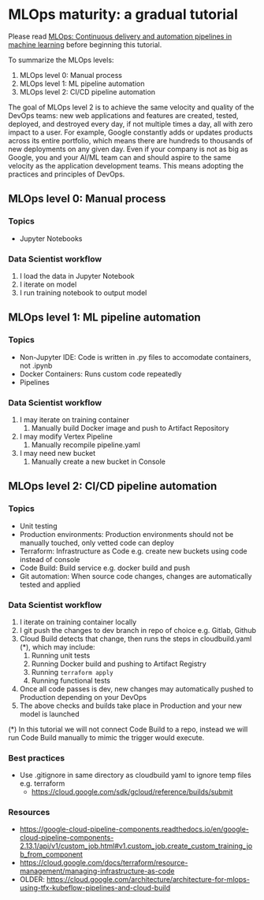 # MLOps maturity: a gradual tutorial
Please read [MLOps: Continuous delivery and automation pipelines in machine learning](https://cloud.google.com/architecture/mlops-continuous-delivery-and-automation-pipelines-in-machine-learning) before beginning this tutorial.

To summarize the MLOps levels:
1. MLOps level 0: Manual process
2. MLOps level 1: ML pipeline automation
3. MLOps level 2: CI/CD pipeline automation

The goal of MLOps level 2 is to achieve the same velocity and quality of the DevOps teams: new web applications and features are created, tested, deployed, and destroyed every day, if not multiple times a day, all with zero impact to a user. For example, Google constantly adds or updates products across its entire portfolio, which means there are hundreds to thousands of new deployments on any given day. Even if your company is not as big as Google, you and your AI/ML team can and should aspire to the same velocity as the application development teams. This means adopting the practices and principles of DevOps.


## MLOps level 0: Manual process
### Topics
- Jupyter Notebooks

### Data Scientist workflow
1. I load the data in Jupyter Notebook
1. I iterate on model
1. I run training notebook to output model


## MLOps level 1: ML pipeline automation
### Topics
- Non-Jupyter IDE: Code is written in .py files to accomodate containers, not .ipynb
- Docker Containers: Runs custom code repeatedly
- Pipelines

### Data Scientist workflow
1. I may iterate on training container
    1. Manually build Docker image and push to Artifact Repository
1. I may modify Vertex Pipeline
    1. Manually recompile pipeline.yaml
1. I may need new bucket
    1. Manually create a new bucket in Console


## MLOps level 2: CI/CD pipeline automation
### Topics
- Unit testing
- Production environments: Production environments should not be manually touched, only vetted code can deploy
- Terraform: Infrastructure as Code e.g. create new buckets using code instead of console
- Code Build: Build service e.g. docker build and push
- Git automation: When source code changes, changes are automatically tested and applied

### Data Scientist workflow
1. I iterate on training container locally
1. I git push the changes to dev branch in repo of choice e.g. Gitlab, Github
1. Cloud Build detects that change, then runs the steps in cloudbuild.yaml (*), which may include:
    1. Running unit tests
    1. Running Docker build and pushing to Artifact Registry
    1. Running `terraform apply`
    1. Running functional tests
1. Once all code passes is dev, new changes may automatically pushed to Production depending on your DevOps
1. The above checks and builds take place in Production and your new model is launched

(*) In this tutorial we will not connect Code Build to a repo, instead we will run Code Build manually to mimic the trigger would execute.

### Best practices
* Use .gitignore in same directory as cloudbuild yaml to ignore temp files e.g. terraform
    * https://cloud.google.com/sdk/gcloud/reference/builds/submit

### Resources
* https://google-cloud-pipeline-components.readthedocs.io/en/google-cloud-pipeline-components-2.13.1/api/v1/custom_job.html#v1.custom_job.create_custom_training_job_from_component
* https://cloud.google.com/docs/terraform/resource-management/managing-infrastructure-as-code
* OLDER: https://cloud.google.com/architecture/architecture-for-mlops-using-tfx-kubeflow-pipelines-and-cloud-build
